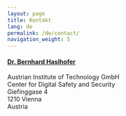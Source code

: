 ```yaml
---
layout: page
title: Kontakt
lang: de
permalink: /de/contact/
navigation_weight: 5
---
```


<div class="row">
	<div class="col s12 m12 l8">
		<div class = "card-panel">
			<h4><a href="https://bernhardhaslhofer.info">Dr. Bernhard Haslhofer</a></h4>
			Austrian Institute of Technology GmbH <br>
			Center for Digital Safety and Security  <br>
			Giefinggase 4  <br>
			1210 Vienna  <br>
			Austria
	    </div>
	</div>
</div>
